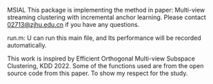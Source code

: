 MSIAL
This package is implementing the method in paper: Multi-view streaming clustering with incremental anchor learning. Please contact 02713@zjhu.edu.cn if you have any questions.

run.m: U can run this main file, and Its performance will be recorded automatically.

This work is inspired by Efficient Orthogonal Multi-view Subspace Clustering, KDD 2022. Some of the functions used are from the open source code from this paper.
To show my respect for the study.

